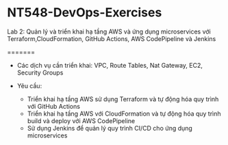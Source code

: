 # NT548-DevOps-Exercises
Lab 2: Quản lý và triển khai hạ tầng AWS và ứng dụng microservices với Terraform,CloudFormation, GitHub Actions, AWS CodePipeline và Jenkins

=======

+ Các dịch vụ cần triển khai: VPC, Route Tables, Nat Gateway, EC2, Security Groups
      
+ Yêu cầu:
  
  + Triển khai hạ tầng AWS sử dụng Terraform và tự động hóa quy trình với GitHub Actions
  + Triển khai hạ tầng AWS với CloudFormation và tự động hóa quy trình build và deploy với AWS CodePipeline
  + Sử dụng Jenkins để quản lý quy trình CI/CD cho ứng dụng microservices

